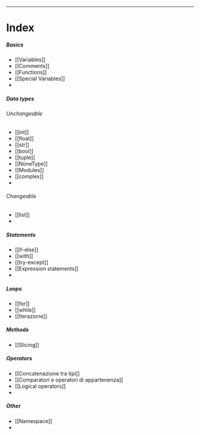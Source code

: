 ***
# Index
##### Basics
- [[Variables]]
- [[Comments]]
- [[Functions]]
- [[Special Variables]]
- 

##### Data types
###### Unchangeable
- [[int]]
- [[float]]
- [[str]]
- [[bool]]
- [[tuple]]
- [[NoneType]]
- [[Modules]]
- [[complex]]
- 
###### Changeable
- [[list]]
- 

##### Statements
- [[if-else]]
- [[with]]
- [[try-except]]
- [[Expression statements]]
- 

##### Loops
- [[for]]
- [[while]]
- [[Iterazione]]

##### Methods
- [[Slicing]]

##### Operators
- [[Concatenazione tra tipi]]
- [[Comparatori e operatori di appartenenza]]
- [[Logical operators]]
- 

##### Other
- [[Namespace]]
- 